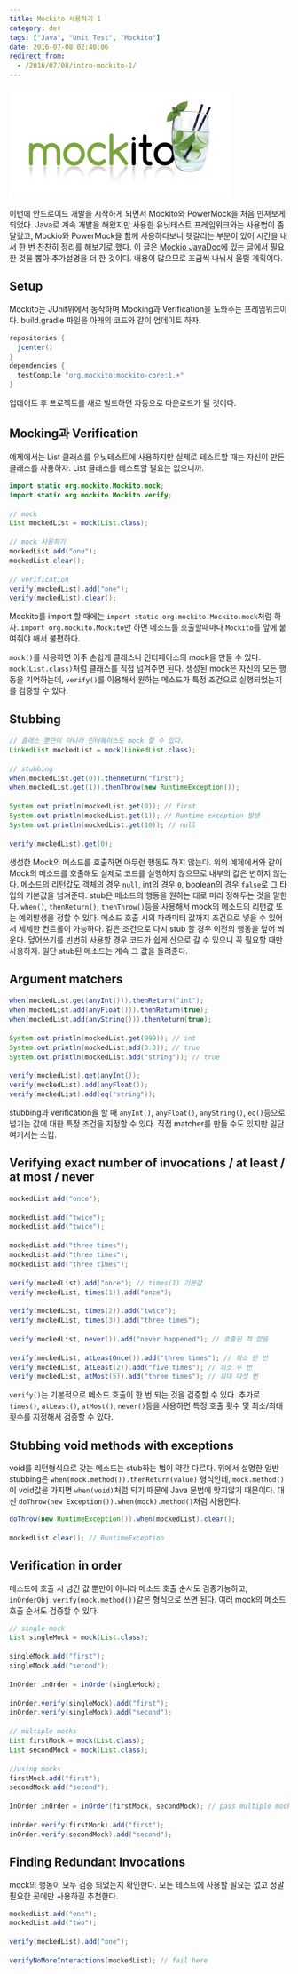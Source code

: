 ```yaml
---
title: Mockito 사용하기 1
category: dev
tags: ["Java", "Unit Test", "Mockito"]
date: 2016-07-08 02:40:06
redirect_from:
  - /2016/07/08/intro-mockito-1/
---
```


![](mockito-logo.png)

이번에 안드로이드 개발을 시작하게 되면서 Mockito와 PowerMock을 처음 만져보게 되었다. Java로 계속 개발을 해왔지만 사용한 유닛테스트 프레임워크와는 사용법이 좀 달랐고, Mockio와 PowerMock을 함께 사용하다보니 헷갈리는 부분이 있어 시간을 내서 한 번 찬찬히 정리를 해보기로 했다. 이 글은 [Mockio JavaDoc](http://site.mockito.org/mockito/docs/current/org/mockito/Mockito.html)에 있는 글에서 필요한 것을 뽑아 추가설명을 더 한 것이다. 내용이 많으므로 조금씩 나눠서 올릴 계획이다.

## Setup

Mockito는 JUnit위에서 동작하며 Mocking과 Verification을 도와주는 프레임워크이다. build.gradle 파일을 아래의 코드와 같이 업데이트 하자.

```groovy
repositories { 
  jcenter()
}
dependencies { 
  testCompile "org.mockito:mockito-core:1.+"
}
```

업데이트 후 프로젝트를 새로 빌드하면 자동으로 다운로드가 될 것이다.

## Mocking과 Verification

예제에서는 List 클래스를 유닛테스트에 사용하지만 실제로 테스트할 때는 자신이 만든 클래스를 사용하자. List 클래스를 테스트할 필요는 없으니까.

```java
import static org.mockito.Mockito.mock;
import static org.mockito.Mockito.verify;

// mock
List mockedList = mock(List.class);

// mock 사용하기
mockedList.add("one");
mockedList.clear();

// verification
verify(mockedList).add("one");
verify(mockedList).clear();
```

Mockito를 import 할 때에는 `import static org.mockito.Mockito.mock`처럼 하자. `import org.mockito.Mockito`만 하면 메소드를 호출할때마다 `Mockito`를 앞에 붙여줘야 해서 불편하다.

`mock()`를 사용하면 아주 손쉽게 클래스나 인터페이스의 mock을 만들 수 있다. `mock(List.class)`처럼 클래스를 직접 넘겨주면 된다. 생성된 mock은 자신의 모든 행동을 기억하는데, `verify()`를 이용해서 원하는 메소드가 특정 조건으로 실행되었는지를 검증할 수 있다.

## Stubbing

```java
// 클래스 뿐만이 아니라 인터페이스도 mock 할 수 있다.
LinkedList mockedList = mock(LinkedList.class);

// stubbing
when(mockedList.get(0)).thenReturn("first");
when(mockedList.get(1)).thenThrow(new RuntimeException());

System.out.println(mockedList.get(0)); // first
System.out.println(mockedList.get(1)); // Runtime exception 발생
System.out.println(mockedList.get(10)); // null

verify(mockedList).get(0);
```

생성한 Mock의 메소드를 호출하면 아무런 행동도 하지 않는다. 위의 예제에서와 같이 Mock의 메소드를 호출해도 실제로 코드를 실행하지 않으므로 내부의 값은 변하지 않는다. 메소드의 리턴값도 객체의 경우 `null`, int의 경우 `0`, boolean의 경우 `false`로 그 타입의 기본값을 넘겨준다.
stub은 메소드의 행동을 원하는 대로 미리 정해두는 것을 말한다. `when()`, `thenReturn()`, `thenThrow()`등을 사용해서 mock의 메소드의 리턴값 또는 예외발생을 정할 수 있다. 메소드 호출 시의 파라미터 값까지 조건으로 넣을 수 있어서 세세한 컨트롤이 가능하다. 같은 조건으로 다시 stub 할 경우 이전의 행동을 덮어 씌운다. 덮어쓰기를 빈번히 사용할 경우 코드가 쉽게 산으로 갈 수 있으니 꼭 필요할 때만 사용하자. 일단 stub된 메소드는 계속 그 값을 돌려준다.

## Argument matchers

```java
when(mockedList.get(anyInt())).thenReturn("int");
when(mockedList.add(anyFloat())).thenReturn(true);
when(mockedList.add(anyString())).thenReturn(true);

System.out.println(mockedList.get(999)); // int
System.out.println(mockedList.add(3.3)); // true
System.out.println(mockedList.add("string")); // true

verify(mockedList).get(anyInt());
verify(mockedList).add(anyFloat());
verify(mockedList).add(eq("string"));
```

stubbing과 verification을 할 때  `anyInt()`, `anyFloat()`, `anyString()`, `eq()`등으로 넘기는 값에 대한 특정 조건을 지정할 수 있다. 직접 matcher를 만들 수도 있지만 일단 여기서는 스킵.

## Verifying exact number of invocations / at least / at most / never

```java
mockedList.add("once");

mockedList.add("twice");
mockedList.add("twice");

mockedList.add("three times");
mockedList.add("three times");
mockedList.add("three times");

verify(mockedList).add("once"); // times(1) 기본값
verify(mockedList, times(1)).add("once");

verify(mockedList, times(2)).add("twice");
verify(mockedList, times(3)).add("three times");

verify(mockedList, never()).add("never happened"); // 호출된 적 없음

verify(mockedList, atLeastOnce()).add("three times"); // 최소 한 번
verify(mockedList, atLeast(2)).add("five times"); // 최소 두 번
verify(mockedList, atMost(5)).add("three times"); // 최대 다섯 번
```

`verify()`는 기본적으로 메소드 호출이 한 번 되는 것을 검증할 수 있다. 추가로 `times()`, `atLeast()`, `atMost()`, `never()`등을 사용하면 특정 호출 횟수 및 최소/최대 횟수를 지정해서 검증할 수 있다.

## Stubbing void methods with exceptions

void를 리턴형식으로 갖는 메소드는 stub하는 법이 약간 다르다. 위에서 설명한 일반 stubbing은 `when(mock.method()).thenReturn(value)` 형식인데, `mock.method()`이 void값을 가지면 `when(void)`처럼 되기 때문에 Java 문법에 맞지않기 때문이다. 대신 `doThrow(new Exception()).when(mock).method()`처럼 사용한다.

```java
doThrow(new RuntimeException()).when(mockedList).clear();

mockedList.clear(); // RuntimeException
```

## Verification in order

메소드에 호출 시 넘긴 값 뿐만이 아니라 메소드 호출 순서도 검증가능하고, `inOrderObj.verify(mock.method())`같은 형식으로 쓰면 된다. 여러 mock의 메소드 호출 순서도 검증할 수 있다.

```java
// single mock
List singleMock = mock(List.class);

singleMock.add("first");
singleMock.add("second");

InOrder inOrder = inOrder(singleMock);

inOrder.verify(singleMock).add("first");
inOrder.verify(singleMock).add("second");

// multiple mocks
List firstMock = mock(List.class);
List secondMock = mock(List.class);

//using mocks
firstMock.add("first");
secondMock.add("second");

InOrder inOrder = inOrder(firstMock, secondMock); // pass multiple mocks to verify

inOrder.verify(firstMock).add("first");
inOrder.verify(secondMock).add("second");
```

## Finding Redundant Invocations

mock의 행동이 모두 검증 되었는지 확인한다. 모든 테스트에 사용할 필요는 없고 정말 필요한 곳에만 사용하길 추천한다.

```java
mockedList.add("one");
mockedList.add("two");

verify(mockedList).add("one");

verifyNoMoreInteractions(mockedList); // fail here
```